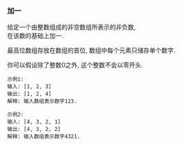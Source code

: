 
### 加一

给定一个由整数组成的非空数组所表示的非负数,<br/>
在该数的基础上加一.<br/>

最高位数组存放在数组的首位, 数组中每个元素只储存单个数字.<br/>

你可以假设除了整数0之外, 这个整数不会以零开头.<br/>

```
示例1:
输入: [1, 2, 3]
输出: [1, 2, 4]
解释: 输入数组表示数字123.

示例2:
输入: [4, 3, 2, 1]
输出: [4, 3, 2, 2]
解释: 输入数组表示数字4321.
```
